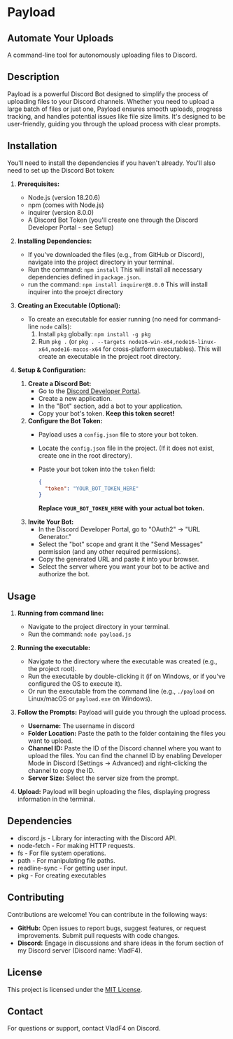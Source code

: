# Payload

## Automate Your Uploads

A command-line tool for autonomously uploading files to Discord.

## Description

Payload is a powerful Discord Bot designed to simplify the process of uploading files to your Discord channels. Whether you need to upload a large batch of files or just one, Payload ensures smooth uploads, progress tracking, and handles potential issues like file size limits.  It's designed to be user-friendly, guiding you through the upload process with clear prompts.

## Installation

You'll need to install the dependencies if you haven't already. You'll also need to set up the Discord Bot token:

1.  **Prerequisites:**
    *   Node.js (version 18.20.6)
    *   npm (comes with Node.js)
    *   inquirer (version 8.0.0)
    *   A Discord Bot Token (you'll create one through the Discord Developer Portal - see Setup)

2.  **Installing Dependencies:**
    *   If you've downloaded the files (e.g., from GitHub or Discord), navigate into the project directory in your terminal.
    *   Run the command: `npm install`  This will install all necessary dependencies defined in `package.json`.
    *   run the command: `npm install inquirer@8.0.0` This will install inquirer into the proejct directory

3.  **Creating an Executable (Optional):**
    *   To create an executable for easier running (no need for command-line `node` calls):
        1.  Install `pkg` globally: `npm install -g pkg`
        2.  Run `pkg .` (or `pkg . --targets node16-win-x64,node16-linux-x64,node16-macos-x64` for cross-platform executables). This will create an executable in the project root directory.

4.  **Setup & Configuration:**
    1.  **Create a Discord Bot:**
        *   Go to the [Discord Developer Portal](https://discord.com/developers/applications).
        *   Create a new application.
        *   In the "Bot" section, add a bot to your application.
        *   Copy your bot's token.  **Keep this token secret!**
    2.  **Configure the Bot Token:**
        *   Payload uses a `config.json` file to store your bot token.
        *   Locate the `config.json` file in the project. (If it does not exist, create one in the root directory).
        *   Paste your bot token into the `token` field:

            ```json
            {
              "token": "YOUR_BOT_TOKEN_HERE"
            }
            ```

            **Replace `YOUR_BOT_TOKEN_HERE` with your actual bot token.**
    3.  **Invite Your Bot:**
        *   In the Discord Developer Portal, go to "OAuth2" -> "URL Generator."
        *   Select the "bot" scope and grant it the "Send Messages" permission (and any other required permissions).
        *   Copy the generated URL and paste it into your browser.
        *   Select the server where you want your bot to be active and authorize the bot.

## Usage

1.  **Running from command line:**
    *   Navigate to the project directory in your terminal.
    *   Run the command: `node payload.js`
2.  **Running the executable:**
    *   Navigate to the directory where the executable was created (e.g., the project root).
    *   Run the executable by double-clicking it (if on Windows, or if you've configured the OS to execute it).
    *   Or run the executable from the command line (e.g., `./payload` on Linux/macOS or `payload.exe` on Windows).

3.  **Follow the Prompts:**  Payload will guide you through the upload process.
    *   **Username:** The username in discord
    *   **Folder Location:** Paste the path to the folder containing the files you want to upload.
    *   **Channel ID:** Paste the ID of the Discord channel where you want to upload the files. You can find the channel ID by enabling Developer Mode in Discord (Settings -> Advanced) and right-clicking the channel to copy the ID.
    *   **Server Size:**  Select the server size from the prompt.
4.  **Upload:** Payload will begin uploading the files, displaying progress information in the terminal.

## Dependencies

*   discord.js - Library for interacting with the Discord API.
*   node-fetch -  For making HTTP requests.
*   fs - For file system operations.
*   path - For manipulating file paths.
*   readline-sync - For getting user input.
*   pkg - For creating executables

## Contributing

Contributions are welcome! You can contribute in the following ways:

*   **GitHub:** Open issues to report bugs, suggest features, or request improvements. Submit pull requests with code changes.
*   **Discord:**  Engage in discussions and share ideas in the forum section of my Discord server (Discord name: VladF4).

## License

This project is licensed under the [MIT License](https://opensource.org/licenses/MIT).

## Contact

For questions or support, contact VladF4 on Discord.
